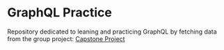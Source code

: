 # GraphQL Practice

Repository dedicated to leaning and practicing GraphQL by fetching data from the group project: <a target='_blank' href="https://github.com/Jrock474/Capstone_Project" >Capstone Project</a>
